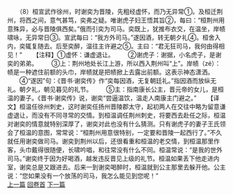 　　（8）桓宣武作徐州，时谢奕为晋陵，先粗经虚怀，而乃无异常①。及桓迁荆州，将西之间，意气甚笃，奕弗之疑。唯谢虎子妇王悟其旨②，每曰：“桓荆州用意殊异，必与晋陵俱西矣。”俄而引奕为司马。奕既上，犹推布衣交，在温坐，岸帻啸咏，无异常日③。宣武每曰：“我方外司马。”遂因酒，转无朝夕礼④。桓舍入内，奕辄复随去。后至奕醉，温往主许避之⑤。主曰：“君无狂司马，我何由得相见！”
　　【注释】①虚怀：谦虚退让。
　　②谢虎子：谢据，小名虎子，是谢奕的弟弟。
　　③上：荆州地处长江上游，所以西入荆州叫“上”。岸帻（zé）：帻是一种遮住前额的头巾，岸帻就是把帻掀上去露出前额。这表示神态潇洒。
　　④“遂因”句：《晋书·谢奕传》作“奕每因酒，无复朝廷礼。”指因酒而放纵无礼。朝夕礼，朝见暮见的礼节。
　　⑤主：指南康长公主，晋元帝的女儿，是桓温的妻子。《晋书·谢奕传》说，谢奕“尝逼温饮，温走人南康主门避之。”
　　【译文】桓温任徐州刺史，这时谢奕任扬州晋陵郡太守，起初两人在交往中略为留意谦虚退让，而没有不同寻常的交情。到桓温调任荆州刺史，将要西去赴任之际，桓温对谢奕的情意就特别深厚了，谢奕对此也没有什么猜测。只有谢虎子的妻子王氏领会了桓温的意图，常常说：“桓荆州用意很特别，一定要和晋陵一起西行了。”不久就任用谢奕做司马。谢奕到荆州以后，还很看重和桓温的老交情，到桓温那里作客，头巾戴得很随便，长啸吟唱，和往常没有什么不同。桓温常说：“是我的世外司马。”谢奕终于因为好喝酒，越发违反晋见上级的礼节。桓温如果丢下他走进内室，谢奕总是又跟进去。后来一到谢奕喝醉时，桓温就到公主那里去躲开他。公主说：“您如果没有一个放荡的司马，我怎么能见到您呢！”
<br>[上一篇](24_07) [回卷首](24_00) [下一篇](24_09)
